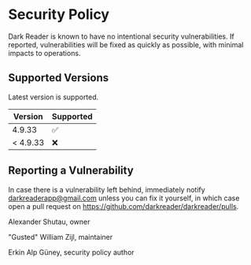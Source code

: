 # Security Policy

Dark Reader is known to have no intentional security vulnerabilities.
If reported, vulnerabilities will be fixed as quickly as possible,
with minimal impacts to operations.

## Supported Versions

Latest version is supported.

| Version   | Supported          |
| --------- | ------------------ |
| 4.9.33    | :white_check_mark: |
| < 4.9.33  | :x:                |

## Reporting a Vulnerability

In case there is a vulnerability left behind, immediately notify
 <darkreaderapp@gmail.com> unless you can fix it yourself,
in which case open a pull request on
<https://github.com/darkreader/darkreader/pulls>.

Alexander Shutau, owner

"Gusted" William Zijl, maintainer

Erkin Alp Güney, security policy author
